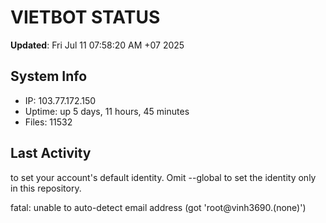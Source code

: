 # VIETBOT STATUS
**Updated**: Fri Jul 11 07:58:20 AM +07 2025

## System Info
- IP: 103.77.172.150
- Uptime: up 5 days, 11 hours, 45 minutes
- Files: 11532

## Last Activity

to set your account's default identity.
Omit --global to set the identity only in this repository.

fatal: unable to auto-detect email address (got 'root@vinh3690.(none)')
